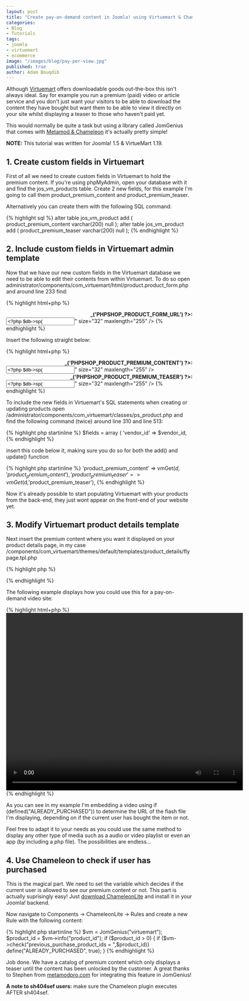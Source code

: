 ```yaml
---
layout: post
title: "Create pay-on-demand content in Joomla! using Virtuemart & Chameleon"
categories:
- Blog
- Tutorials
tags:
- joomla
- virtuemart
- ecommerce
image: "/images/blog/pay-per-view.jpg"
published: true
author: Adam Bouqdib
---
```


Although [Virtuemart](http://www.virtuemart.net/) offers downloadable goods out-the-box this isn't always ideal. Say for example you run a premium (paid) video or article service and you don't just want your visitors to be able to download the content they have bought but want them to be able to view it directly on your site whilst displaying a teaser to those who haven't paid yet.

This would normally be quite a task but using a library called JomGenius that comes with [Metamod & Chameleon](http://www.metamodpro.com/) it's actually pretty simple!

<div class="alert alert-warning alert-dismissable">
  <strong>NOTE:</strong> This tutorial was written for Joomla! 1.5 &amp; VirtueMart 1.19.
</div>

## 1. Create custom fields in Virtuemart

First of all we need to create custom fields in Virtuemart to hold the premium content.
If you're using phpMyAdmin, open your database with it and find the jos_vm_products table.
Create 2 new fields, for this example I'm going to call them product_premium_content and product_premium_teaser.

Alternatively you can create them with the following SQL command:

{% highlight sql %}
alter table jos_vm_product add (
    product_premium_content varchar(200) null
);
alter table jos_vm_product add (
    product_premium_teaser varchar(200) null
);
{% endhighlight %}


## 2. Include custom fields in Virtuemart admin template

Now that we have our new custom fields in the Virtuemart database we need to be able to edit their contents from within Virtuemart. To do so open administrator/components/com_virtuemart/html/product.product_form.php and around line 233 find:

{% highlight html+php %}
   <tr class="row1"> 
      <td width="21%"><div style="text-align:right;font-weight:bold;">
      	<?php echo $VM_LANG->_('PHPSHOP_PRODUCT_FORM_URL') ?>:</div>
     	</td>
     	<td width="79%"> 
       	<input type="text" class="inputbox"  name="product_url" value="<?php $db->sp("product_url"); ?>" size="32" maxlength="255" />
     	</td>
   </tr>
{% endhighlight %}

Insert the following straight below:

{% highlight html+php %}
  <tr class="row2"> 
  	<td width="21%"><div style="text-align:right;font-weight:bold;">
    	<?php echo $VM_LANG->_('PHPSHOP_PRODUCT_PREMIUM_CONTENT') ?>:</div>
  	</td>
  	<td width="79%"> 
    	<input type="text" class="inputbox"  name="product_premium_content" value="<?php $db->sp("product_url"); ?>" size="32" maxlength="255" />
  	</td>
  </tr>
  <tr class="row1"> 
  	<td width="21%"><div style="text-align:right;font-weight:bold;">
    	<?php echo $VM_LANG->_('PHPSHOP_PRODUCT_PREMIUM_TEASER') ?>:</div>
  	</td>
  	<td width="79%"> 
    	<input type="text" class="inputbox"  name="product_premium_teaser" value="<?php $db->sp("product_url"); ?>" size="32" maxlength="255" />
  	</td>
  </tr>
{% endhighlight %}


To include the new fields in Virtuemart's SQL statements when creating or updating products open /administrator/components/com_virtuemart/classes/ps_product.php and find the following command (twice) around line 310 and line 513:

{% highlight php startinline %}
$fields = array ( 'vendor_id' => $vendor_id,
{% endhighlight %}

insert this code below it, making sure you do so for both the add() and update() function

{% highlight php startinline %}
'product_premium_content' => vmGet($d,'product_premium_content'),
'product_premium_teaser' => vmGet($d,'product_premium_teaser'),
{% endhighlight %}

Now it's already possible to start populating Virtuemart with your products from the back-end, they just wont appear on the front-end of your website yet.

## 3. Modify Virtuemart product details template
Next insert the premium content where you want it displayed on your product details page, in my case /components/com_virtuemart/themes/default/templates/product_details/flypage.tpl.php

{% highlight php %}
<?php if (!defined("ALREADY_PURCHASED")) echo $product_premium_teaser; ?>
<?php if (defined("ALREADY_PURCHASED")) echo $product_premium_content; ?>
{% endhighlight %}

The following example displays how you could use this for a pay-on-demand video site:

{% highlight html+php %}
<video width="640" height="480" controls="controls">
  <source src="/<?php echo (!defined("ALREADY_PURCHASED")) ? $product_premium_teaser : $product_premium_content; ?>.mp4" type="video/mp4" />
  <source src="/<?php echo (!defined("ALREADY_PURCHASED")) ? $product_premium_teaser : $product_premium_content; ?>.ogg" type="video/ogg" />
  <source src="/<?php echo (!defined("ALREADY_PURCHASED")) ? $product_premium_teaser : $product_premium_content; ?>.webm" type="video/webm" />
  <object data="<?php echo (!defined("ALREADY_PURCHASED")) ? $product_premium_teaser : $product_premium_content; ?>.mp4" width="640" height="480">
    <embed src="/<?php echo (!defined("ALREADY_PURCHASED")) ? $product_premium_teaser : $product_premium_content; ?>.swf" width="640" height="480">
Your browser does not support video
  </object> 
</video>
{% endhighlight %}

As you can see in my example I'm embedding a video using if (defined("ALREADY_PURCHASED")) to determine the URL of the flash file I'm displaying, depending on if the current user has bought the item or not.

Feel free to adapt it to your needs as you could use the same method to display any other type of media such as a audio or video playlist or even an app (by including a php file). The possibilities are endless...

## 4. Use Chameleon to check if user has purchased
This is the magical part. We need to set the variable which decides if the current user is allowed to see our premium content or not.
This part is actually suprisingly easy! Just [download ChameleonLite](http://www.metamodpro.com/chameleon/download) and install it in your Joomla! backend.

Now navigate to Components -> ChameleonLite -> Rules and create a new Rule with the following content:

{% highlight php startinline %}
$vm = JomGenius("virtuemart");
$product_id = $vm->info("product_id");
if ($product_id > 0) {
    if ($vm->check("previous_purchase_product_ids  = ",$product_id)) define("ALREADY_PURCHASED", true);
}
{% endhighlight %}

Job done. We have a catalog of premium content which only displays a teaser until the content has been unlocked by the customer. A great thanks to Stephen from [metamodpro.com](http://www.metamodpro.com/) for integrating this feature in JomGenius!

**A note to sh404sef users:** make sure the Chameleon plugin executes AFTER sh404sef.
